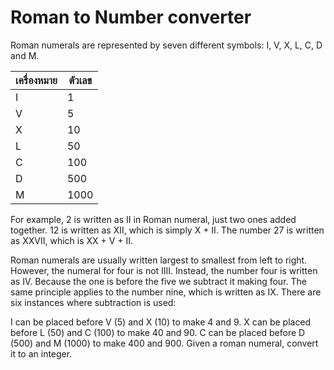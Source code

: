 # Roman to Number converter
Roman numerals are represented by seven different symbols: I, V, X, L, C, D and M.

| เครื่องหมาย      | ตัวเลข |
|----------------|-------|
| I              | 1     |
| V              | 5     |
| X              | 10    |
| L              | 50    |
| C              | 100   |
| D              | 500   |
| M              | 1000  |

For example, 2 is written as II in Roman numeral, just two ones added together. 12 is written as XII, which is simply X + II. The number 27 is written as XXVII, which is XX + V + II.

Roman numerals are usually written largest to smallest from left to right. However, the numeral for four is not IIII. Instead, the number four is written as IV. Because the one is before the five we subtract it making four. The same principle applies to the number nine, which is written as IX. There are six instances where subtraction is used:

I can be placed before V (5) and X (10) to make 4 and 9.
X can be placed before L (50) and C (100) to make 40 and 90.
C can be placed before D (500) and M (1000) to make 400 and 900.
Given a roman numeral, convert it to an integer.
